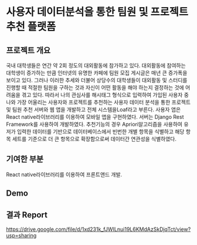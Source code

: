 # 사용자 데이터분석을 통한 팀원 및 프로젝트 추천 플랫폼

## 프로젝트 개요
국내 대학생들은 연간 약 2회 정도의 대외활동에 참가하고 있다. 대외활동에 참여하는 대학생이 증가하는 만큼 인터넷의 유명한 카페에 팀원 모집 게시글은 매년 큰 증가폭을 보이고 있다. 그러나 이러한 추세와 더불어 상당수의 대학생들이 대외활동 및 스터디를 진행할 때 적절한 팀원을 구하는 것과 자신이 어떤 활동을 해야 하는지 결정하는 것에 어려움을 겪고 있다. 따라서 나의 관심사를 해시태그 형식으로 입력하여 가입된 사용자 중 나와 가장 어울리는 사용자와 프로젝트를 추천하는 사용자 데이터 분석을 통한 프로젝트 및 팀원 추천 서버와 웹 앱을 개발하고 전체 시스템을Loaf라고 부른다.
사용자 앱은 React native라이브러리를 이용하여 모바일 앱을 구현하였다. 서버는 Django Rest Framework를 사용하여 개발하였다. 추천기능의 경우 Apriori알고리즘을 사용하여 유저가 입력한 데이터를 기반으로 데이터베이스에서 빈번한 개별 항목을 식별하고 해당 항목 세트를 기준으로 더 큰 항목으로 확장함으로써 데이터간 연관성을 식별하였다. 

## 기여한 부분
React native라이브러리를 이용하여 프론트앤드 개발.

## Demo


## 결과 Report
https://drive.google.com/file/d/1xd231k_fJWILnui19L6KMdAzSkDjqTct/view?usp=sharing
